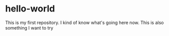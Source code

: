 # hello-world
This is my first repository.
I kind of know what's going here now.
This is also something I want to try